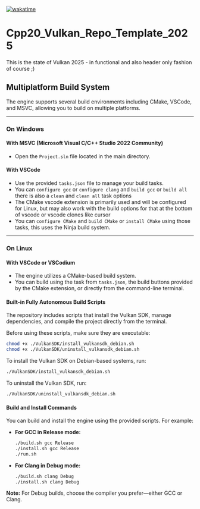 [![wakatime](https://wakatime.com/badge/user/17eacdf5-0954-4233-89e5-cf09a2e230eb/project/e1a31517-9db1-4413-b2d7-af27bba35efe.svg)](https://wakatime.com/badge/user/17eacdf5-0954-4233-89e5-cf09a2e230eb/project/e1a31517-9db1-4413-b2d7-af27bba35efe)

# Cpp20_Vulkan_Repo_Template_2025

This is the state of Vulkan 2025 - in functional and also header only fashion of course ;)

## Multiplatform Build System

The engine supports several build environments including CMake, VSCode, and MSVC, allowing you to build on multiple platforms.

---

### On Windows

#### With MSVC (Microsoft Visual C/C++ Studio 2022 Community)
- Open the `Project.sln` file located in the main directory.

#### With VSCode
- Use the provided `tasks.json` file to manage your build tasks.
- You can `configure gcc` or `configure clang` and `build gcc` or `build all` there is also a `clean` and `clean all` task options
- The CMake vscode extension is primarily used and will be configured for Linux, but may also work with the build options for that at the bottom of vscode or vscode clones like cursor
- You can `configure CMake` and `build CMake` or `install CMake` using those tasks, this uses the Ninja build system.

---

### On Linux

#### With VSCode or VSCodium
- The engine utilizes a CMake-based build system.
- You can build using the task from `tasks.json`, the build buttons provided by the CMake extension, or directly from the command-line terminal.

#### Built-in Fully Autonomous Build Scripts
The repository includes scripts that install the Vulkan SDK, manage dependencies, and compile the project directly from the terminal.

Before using these scripts, make sure they are executable:

```bash
chmod +x ./VulkanSDK/install_vulkansdk_debian.sh
chmod +x ./VulkanSDK/uninstall_vulkansdk_debian.sh
```

To install the Vulkan SDK on Debian-based systems, run:

```bash
./VulkanSDK/install_vulkansdk_debian.sh
```

To uninstall the Vulkan SDK, run:

```bash
./VulkanSDK/uninstall_vulkansdk_debian.sh
```

#### Build and Install Commands

You can build and install the engine using the provided scripts. For example:

- **For GCC in Release mode:**
  ```bash
  ./build.sh gcc Release
  ./install.sh gcc Release
  ./run.sh
  ```

- **For Clang in Debug mode:**
  ```bash
  ./build.sh clang Debug
  ./install.sh clang Debug
  ```

**Note:** For Debug builds, choose the compiler you prefer—either GCC or Clang.
